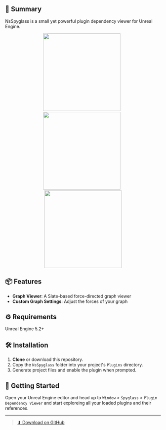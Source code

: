 ## 👀 Summary
NsSpyglass is a small yet powerful plugin dependency viewer for Unreal Engine.

<div align="center">
  <img src="https://raw.githubusercontent.com/mykaadev/NsSpyglass/main/Resources/ShowcaseGraphOut.gif" width="250" /> &nbsp;
  <img src="https://raw.githubusercontent.com/mykaadev/NsSpyglass/main/Resources/ShowcaseGraphIn.gif" width="250" /> &nbsp;
  <img src="https://raw.githubusercontent.com/mykaadev/NsSpyglass/main/Resources/ShowcaseGraphMove.gif" width="250" />
</div>

## 📦 Features
- **Graph Viewer**: A Slate-based force-directed graph viewer
- **Custom Graph Settings**: Adjust the forces of your graph

## ⚙️ Requirements
Unreal Engine 5.2+

## 🛠️ Installation
1. **Clone** or download this repository.
2. Copy the `NsSpyglass` folder into your project's `Plugins` directory.
3. Generate project files and enable the plugin when prompted.

## 🚀 Getting Started
Open your Unreal Engine editor and head up to `Window` > `Spyglass` > `Plugin Dependency Viewer` and start exploreing all your loaded plugins and their references.




---

> [⬇ Download on GitHub](https://github.com/mykaadev/NsSpyglass)